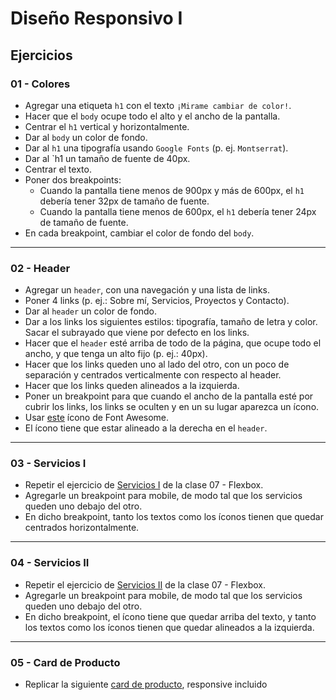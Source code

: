 # Diseño Responsivo I

## Ejercicios

### 01 - Colores

- Agregar una etiqueta `h1` con el texto `¡Mirame cambiar de color!`.
- Hacer que el `body` ocupe todo el alto y el ancho de la pantalla.
- Centrar el `h1` vertical y horizontalmente.
- Dar al `body` un color de fondo.
- Dar al `h1` una tipografía usando `Google Fonts` (p. ej. `Montserrat`).
- Dar al `h1 un tamaño de fuente de 40px.
- Centrar el texto.
- Poner dos breakpoints:
  - Cuando la pantalla tiene menos de 900px y más de 600px, el `h1` debería tener 32px de tamaño de fuente.
  - Cuando la pantalla tiene menos de 600px, el `h1` debería tener 24px de tamaño de fuente.
- En cada breakpoint, cambiar el color de fondo del `body`.

---

### 02 - Header

- Agregar un `header`, con una navegación y una lista de links.
- Poner 4 links (p. ej.: Sobre mí, Servicios, Proyectos y Contacto).
- Dar al `header` un color de fondo.
- Dar a los links los siguientes estilos: tipografía, tamaño de letra y color. Sacar el subrayado que viene por defecto en los links.
- Hacer que el `header` esté arriba de todo de la página, que ocupe todo el ancho, y que tenga un alto fijo (p. ej.: 40px).
- Hacer que los links queden uno al lado del otro, con un poco de separación y centrados verticalmente con respecto al header.
- Hacer que los links queden alineados a la izquierda.
- Poner un breakpoint para que cuando el ancho de la pantalla esté por cubrir los links, los links se oculten y en un su lugar aparezca un ícono.
- Usar [este](https://fontawesome.com/icons/bars?style=solid) ícono de Font Awesome.
- El ícono tiene que estar alineado a la derecha en el `header`.

---

### 03 - Servicios I

- Repetir el ejercicio de [Servicios I](https://1exqr.csb.app/) de la clase 07 - Flexbox.
- Agregarle un breakpoint para mobile, de modo tal que los servicios queden uno debajo del otro.
- En dicho breakpoint, tanto los textos como los íconos tienen que quedar centrados horizontalmente.

---

### 04 - Servicios II

- Repetir el ejercicio de [Servicios II](https://m403i.csb.app/) de la clase 07 - Flexbox.
- Agregarle un breakpoint para mobile, de modo tal que los servicios queden uno debajo del otro.
- En dicho breakpoint, el ícono tiene que quedar arriba del texto, y tanto los textos como los íconos tienen que quedar alineados a la izquierda.

---

### 05 - Card de Producto

- Replicar la siguiente [card de producto](https://mnyo0.csb.app/), responsive incluido

